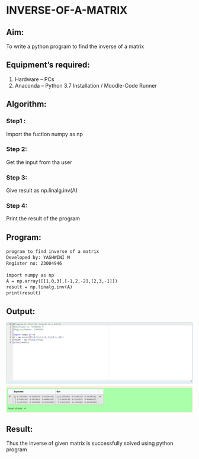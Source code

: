 # INVERSE-OF-A-MATRIX
## Aim:
To write a python program to find the inverse of a matrix
## Equipment’s required:
1. 	Hardware – PCs
2. 	Anaconda – Python 3.7 Installation / Moodle-Code Runner
## Algorithm:
### Step1 : 
Import the fuction numpy as np
### Step 2: 
Get the input from tha user
### Step 3: 
Give result as np.linalg.inv(A)
### Step 4: 
Print the result of the program

## Program:
```
program to find inverse of a matrix
Developed by: YASHWINI M
Register no: 23004946

import numpy as np
A = np.array([[1,0,3],[-1,2,-2],[2,3,-1]])
result = np.linalg.inv(A)
print(result)
```
## Output:
![Alt text](output.png)
## Result:
Thus the inverse of given matrix is successfully solved using python program

